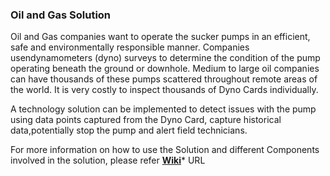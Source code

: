 ### Oil and Gas Solution

   Oil and Gas companies want to operate the sucker pumps in an efficient, safe and environmentally responsible manner. Companies usendynamometers (dyno) surveys to determine the condition of the pump operating beneath the ground or downhole. Medium to large oil companies can have thousands of these pumps scattered throughout remote areas of the world. It is very costly to inspect thousands of Dyno Cards individually.

   A technology solution can be implemented to detect issues with the pump using data points captured from the Dyno Card, capture historical data,potentially stop the pump and alert field technicians.

For more information on how to use the Solution and different Components involved in the solution, please refer **[Wiki](https://github.com/sysgain/iot-edge-dynocard/wiki)*** URL
